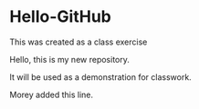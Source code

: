 # Hello-GitHub
This was created as a class exercise

Hello, this is my new repository.

It will be used as a demonstration for classwork.

Morey added this line.
